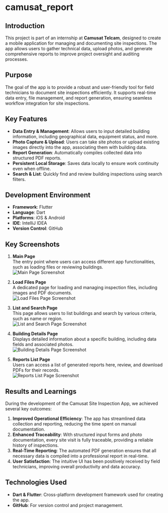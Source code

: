 # camusat_report

## Introduction

This project is part of an internship at **Camusat Telcam**, designed to create a mobile application for managing and documenting site inspections. The app allows users to gather technical data, upload photos, and generate comprehensive reports to improve project oversight and auditing processes.

## Purpose

The goal of the app is to provide a robust and user-friendly tool for field technicians to document site inspections efficiently. It supports real-time data entry, file management, and report generation, ensuring seamless workflow integration for site inspections.

## Key Features

- **Data Entry & Management**: Allows users to input detailed building information, including geographical data, equipment status, and more.
- **Photo Capture & Upload**: Users can take site photos or upload existing images directly into the app, associating them with building data.
- **Report Generation**: Automatically compiles collected data into structured PDF reports.
- **Persistent Local Storage**: Saves data locally to ensure work continuity even when offline.
- **Search & List**: Quickly find and review building inspections using search filters.

## Development Environment

- **Framework**: Flutter
- **Language**: Dart
- **Platforms**: iOS & Android
- **IDE**: IntelliJ IDEA
- **Version Control**: GitHub

## Key Screenshots

1. **Main Page**  
   The entry point where users can access different app functionalities, such as loading files or reviewing buildings.  
   ![Main Page Screenshot](main_page.png)

2. **Load Files Page**  
   A dedicated page for loading and managing inspection files, including images and PDF documents.  
   ![Load Files Page Screenshot](load_files_page.png)

3. **List and Search Page**  
   This page allows users to list buildings and search by various criteria, such as name or region.  
   ![List and Search Page Screenshot](list_and_search_page.png)

4. **Building Details Page**  
   Displays detailed information about a specific building, including data fields and associated photos.  
   ![Building Details Page Screenshot](building_details_page.png)

5. **Reports List Page**  
   Users can access a list of generated reports here, review, and download PDFs for their records.  
   ![Reports List Page Screenshot](reports_list_page.png)

## Results and Learnings

During the development of the Camusat Site Inspection App, we achieved several key outcomes:

1. **Improved Operational Efficiency**: The app has streamlined data collection and reporting, reducing the time spent on manual documentation.
2. **Enhanced Traceability**: With structured input forms and photo documentation, every site visit is fully traceable, providing a reliable history of inspections.
3. **Real-Time Reporting**: The automated PDF generation ensures that all necessary data is compiled into a professional report in real-time.
4. **User Satisfaction**: The intuitive UI has been positively received by field technicians, improving overall productivity and data accuracy.

## Technologies Used

- **Dart & Flutter**: Cross-platform development framework used for creating the app.
- **GitHub**: For version control and project management.
